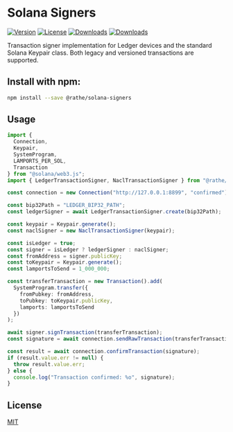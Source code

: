 Solana Signers
===

[![Version](http://img.shields.io/npm/v/@rathe/solana-signers.svg)](https://www.npmjs.org/package/@rathe/solana-signers)
[![License](http://img.shields.io/:license-mit-blue.svg)](http://badges.mit-license.org)
[![Downloads](http://img.shields.io/npm/dm/@rathe/solana-signers.svg)](https://npmjs.org/package/@rathe/solana-signers)
[![Downloads](http://img.shields.io/npm/dt/@rathe/solana-signers.svg)](https://npmjs.org/package/@rathe/solana-signers)

Transaction signer implementation for Ledger devices and the standard Solana Keypair class. Both legacy and versioned transactions are supported.

## Install with npm:

```sh
npm install --save @rathe/solana-signers
```

## Usage

```ts
import {
  Connection,
  Keypair,
  SystemProgram,
  LAMPORTS_PER_SOL,
  Transaction
} from "@solana/web3.js";
import { LedgerTransactionSigner, NaclTransactionSigner } from "@rathe/solana-signers";

const connection = new Connection("http://127.0.0.1:8899", "confirmed");

const bip32Path = "LEDGER_BIP32_PATH";
const ledgerSigner = await LedgerTransactionSigner.create(bip32Path);

const keypair = Keypair.generate();
const naclSigner = new NaclTransactionSigner(keypair);

const isLedger = true;
const signer = isLedger ? ledgerSigner : naclSigner;
const fromAddress = signer.publicKey;
const toKeypair = Keypair.generate();
const lamportsToSend = 1_000_000;

const transferTransaction = new Transaction().add(
  SystemProgram.transfer({
    fromPubkey: fromAddress,
    toPubkey: toKeypair.publicKey,
    lamports: lamportsToSend
  })
);

await signer.signTransaction(transferTransaction);
const signature = await connection.sendRawTransaction(transferTransaction.serialize());

const result = await connection.confirmTransaction(signature);
if (result.value.err != null) {
  throw result.value.err;
} else {
  console.log("Transaction confirmed: %o", signature);
}

```

## License

[MIT](LICENSE)
